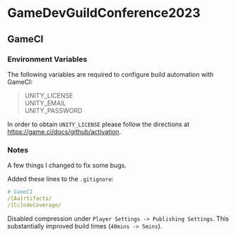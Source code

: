 # GameDevGuildConference2023

## GameCI

### Environment Variables

The following variables are required to configure build automation with GameCI:

> UNITY_LICENSE  
> UNITY_EMAIL  
> UNITY_PASSWORD  

In order to obtain `UNITY_LICENSE` please follow the directions at <https://game.ci/docs/github/activation>.

### Notes

A few things I changed to fix some bugs.

Added these lines to the `.gitignore`:

```yaml
# GameCI
/[Aa]rtifacts/
/[Cc]odeCoverage/
```

Disabled compression under `Player Settings -> Publishing Settings`.  This substantially improved build times (`40mins -> 5mins`).